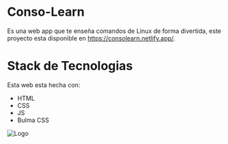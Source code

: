 # Conso-Learn

Es una web app que te enseña comandos de Linux de forma divertida, este proyecto esta disponible en https://consolearn.netlify.app/.

# Stack de Tecnologias

Esta web esta hecha con: 
- HTML
- CSS
- JS
- Bulma CSS


![Logo](https://josecorazaoholgado.netlify.app/img/consolearnport.jpg)

